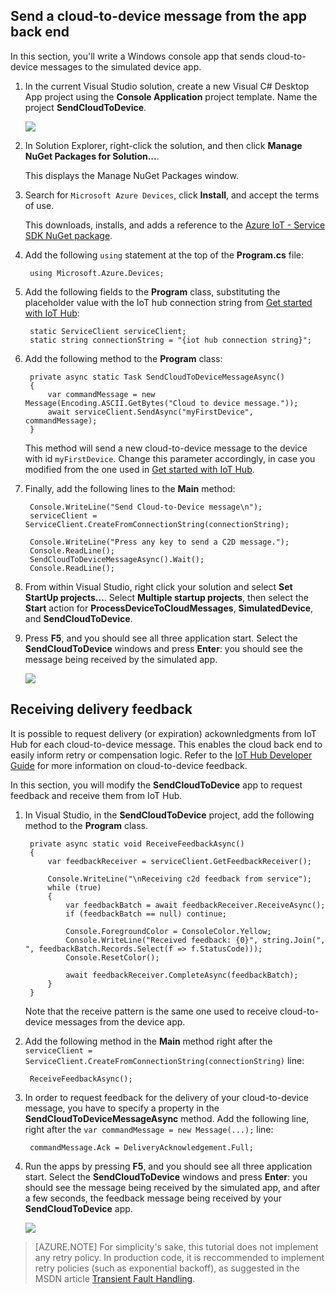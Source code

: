 ## Send a cloud-to-device message from the app back end

In this section, you'll write a Windows console app that sends cloud-to-device messages to the simulated device app.

1. In the current Visual Studio solution, create a new Visual C# Desktop App project using the **Console  Application** project template. Name the project **SendCloudToDevice**.

    ![][20]

2. In Solution Explorer, right-click the solution, and then click **Manage NuGet Packages for Solution...**. 

    This displays the Manage NuGet Packages window.

3. Search for `Microsoft Azure Devices`, click **Install**, and accept the terms of use. 

    This downloads, installs, and adds a reference to the [Azure IoT - Service SDK NuGet package].

4. Add the following `using` statement at the top of the **Program.cs** file:

        using Microsoft.Azure.Devices;

5. Add the following fields to the **Program** class, substituting the placeholder value with the IoT hub connection string from [Get started with IoT Hub]:

        static ServiceClient serviceClient;
        static string connectionString = "{iot hub connection string}";

6. Add the following method to the **Program** class:

        private async static Task SendCloudToDeviceMessageAsync()
        {
            var commandMessage = new Message(Encoding.ASCII.GetBytes("Cloud to device message."));
            await serviceClient.SendAsync("myFirstDevice", commandMessage);
        }

    This method will send a new cloud-to-device message to the device with id `myFirstDevice`. Change this parameter accordingly, in case you modified from the one used in [Get started with IoT Hub].

7. Finally, add the following lines to the **Main** method:

        Console.WriteLine("Send Cloud-to-Device message\n");
        serviceClient = ServiceClient.CreateFromConnectionString(connectionString);

        Console.WriteLine("Press any key to send a C2D message.");
        Console.ReadLine();
        SendCloudToDeviceMessageAsync().Wait();
        Console.ReadLine();

8. From within Visual Studio, right click your solution and select **Set StartUp projects...**. Select **Multiple startup projects**, then select the **Start** action for **ProcessDeviceToCloudMessages**, **SimulatedDevice**, and **SendCloudToDevice**.

9.  Press **F5**, and you should see all three application start. Select the **SendCloudToDevice** windows and press **Enter**: you should see the message being received by the simulated app.

    ![][21]

## Receiving delivery feedback
It is possible to request delivery (or expiration) ackownledgments from IoT Hub for each cloud-to-device message. This enables the cloud back end to easily inform retry or compensation logic. Refer to the [IoT Hub Developer Guide][IoT Hub Developer Guide - C2D] for more information on cloud-to-device feedback.

In this section, you will modify the **SendCloudToDevice** app to request feedback and receive them from IoT Hub.

1. In Visual Studio, in the **SendCloudToDevice** project, add the following method to the **Program** class.
   
        private async static void ReceiveFeedbackAsync()
        {
            var feedbackReceiver = serviceClient.GetFeedbackReceiver();

            Console.WriteLine("\nReceiving c2d feedback from service");
            while (true)
            {
                var feedbackBatch = await feedbackReceiver.ReceiveAsync();
                if (feedbackBatch == null) continue;

                Console.ForegroundColor = ConsoleColor.Yellow;
                Console.WriteLine("Received feedback: {0}", string.Join(", ", feedbackBatch.Records.Select(f => f.StatusCode)));
                Console.ResetColor();

                await feedbackReceiver.CompleteAsync(feedbackBatch);
            }
        }

    Note that the receive pattern is the same one used to receive cloud-to-device messages from the device app.

2. Add the following method in the **Main** method right after the `serviceClient = ServiceClient.CreateFromConnectionString(connectionString)` line:

        ReceiveFeedbackAsync();

3. In order to request feedback for the delivery of your cloud-to-device message, you have to specify a property in the **SendCloudToDeviceMessageAsync** method. Add the following line, right after the `var commandMessage = new Message(...);` line:

        commandMessage.Ack = DeliveryAcknowledgement.Full;

4.  Run the apps by pressing **F5**, and you should see all three application start. Select the **SendCloudToDevice** windows and press **Enter**: you should see the message being received by the simulated app, and after a few seconds, the feedback message being received by your **SendCloudToDevice** app.

    ![][22]

> [AZURE.NOTE] For simplicity's sake, this tutorial does not implement any retry policy. In production code, it is reccommended to implement retry policies (such as exponential backoff), as suggested in the MSDN article [Transient Fault Handling].

<!-- Links -->

[IoT Hub Developer Guide - C2D]: iot-hub-devguide.md#c2d
[Azure IoT - Service SDK NuGet package]: https://www.nuget.org/packages/Microsoft.Azure.Devices/
[Transient Fault Handling]: https://msdn.microsoft.com/en-us/library/hh680901(v=pandp.50).aspx
[Get started with IoT Hub]: iot-hub-csharp-csharp-getstarted.md

<!-- Images -->
[20]: ./media/iot-hub-c2d-cloud-csharp/create-identity-csharp1.png
[21]: ./media/iot-hub-c2d-cloud-csharp/sendc2d1.png
[22]: ./media/iot-hub-c2d-cloud-csharp/sendc2d2.png







